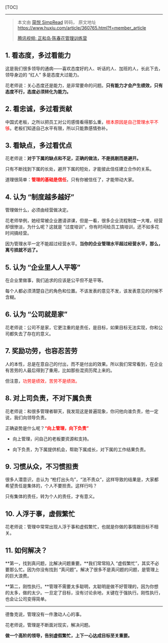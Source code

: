 <!--
+++
title       = ""
description = "1. 看态度，多过看能力; 2. 看忠诚，多过看贡献; 3. 看缺点，多过看优点; 4. 认为 “制度越多越好”; 5. 认为 “企业里人人平等”; 6. 认为 “公司就是家”; 7. 奖励功劳，也容忍苦劳; 8. 对上司负责，不对下属负责; 9. 习惯从众，不习惯担责; 10. 人浮于事，虚假繁忙; 11. 如何解决？"
date        = "2022-01-03"
tags        = []
categories  = ["8-business","88-跑马放牧"]
series      = []
keywords    = []
weight      = 5
toc         = true
draft       = false
+++ -->

[TOC]

---

> 本文由 [简悦 SimpRead](http://ksria.com/simpread/) 转码， 原文地址 https://www.huxiu.com/article/360765.html?f=member_article
>
> [腾讯视频: 正和岛·陈春花管理训练营](https://v.qq.com/x/page/r0967fyxmlm.html?start=1044)

## 1. 看态度，多过看能力

这是我们很多领导的通病——喜欢态度好的人、听话的人、加班的人，长此下去，领导身边的 “红人” 多是态度大过能力。

花老师说：关心态度还是能力，是非常要命的问题。**只有能力才会产生绩效，只有态度不行，态度必须转化为能力。**

## 2. 看忠诚，多过看贡献

中国式老板，之所以把员工对公司感情看得那么重，<font color=#FF0000>根本原因是自己管理水平不够</font>。老板们知道自己水平有限，所以只能靠感情弥补。

## 3. 看缺点，多过看优点

花老师说：**对于下属的缺点和不足，正确的做法，不是挑剔而是避开。**

只有不断找到下属的长处，避开下属的短处，才能彼此信任建立合作的关系。

道理很简单：<font color=#FF0000>**管理的基础是信任**</font>，只有你被信任了，才能带动大家。

## 4. 认为 “制度越多越好”

管理做什么，必须由经营做决定。

花老师举例，她经常被企业邀请讲课，但是一看，很多企业流程制度一大堆，经营却很惨淡，为什么呢？这就是 “过度培训”，你有时间给员工搞培训，还不如多花时间搞经营。

因为管理水平一定不能超过经营水平。**当你的企业管理水平超过经营水平，那么，离亏损就不远了。**

## 5. 认为 “企业里人人平等”

在企业里做事，我们追求的应该是公平但不是平等。

每个人都必须清楚自己的角色和位置。不该发表的意见不发，该发表意见的时候不含糊。

## 6. 认为 “公司就是家”

花老师说：公司不是家，它更注重的是责任，是目标，如果目标无法实现，你和公司都失去了存在的意义。

## 7. 奖励功劳，也容忍苦劳

人的本性，总是在意自己的付出，而不是付出的效果。所以我们常常看到，在企业有苦劳的人最后得到了重用，比如那些混资历爬上来的。

但注意，<font color=#FF0000>功劳是绩效，苦劳不是绩效。</font>

## 8. 对上司负责，不对下属负责

花老师说：和很多管理者聊天，我发现这是普遍现象，你问他向谁负责，他一定说，我们向领导负责。

正确姿势是什么呢？<font color=#FF0000>**“向上管理，向下负责”**</font>

+ 向上管理，问自己的老板要资源和支持。

+ 向下负责，为下属提供机会，帮助下属成长，对下属的工作结果负责。

## 9. 习惯从众，不习惯担责

很多人潜意识，总认为 “枪打出头鸟”，“法不责众”，这样导致的结果是，大家都希望责任是集体的，个人不要担责。这样行吗？

只有集体的责任，转为个人的责任，才有意义。

## 10. 人浮于事，虚假繁忙

花老师说：管理中常常出现人浮于事和虚假繁忙，也就是你做的事情跟目标不相关。

## 11. 如何解决？

**第一，找到真问题，比解决问题重要。**我们常常陷入 “虚假繁忙”，其实不必要那么忙。因为你没有找到 “真问题”。解决了很多不是真问题的问题，是管理上的巨大浪费。

**第二，刚性执行。**管理不需要太多聪明，太聪明是做不好管理的，因为你想的太多，做的太少。一旦定了目标，没有讨论余地，关键在于强执行。刚性执行，也会让公司变得简单。

---

德鲁克说，管理没有一件激动人心的事。

花老师说，管理是不断面对现实，解决问题。

**做一个高阶的领导，告别虚假繁忙，上下一心达成目标至关重要。**
